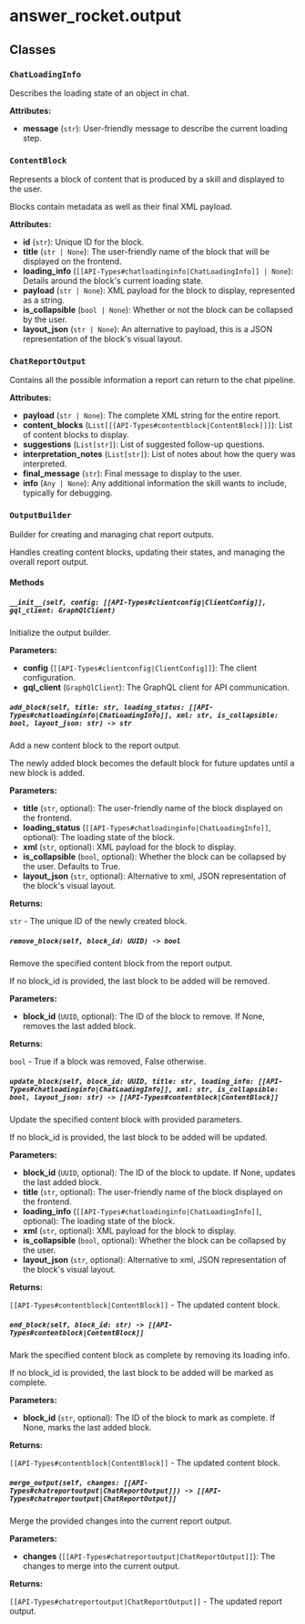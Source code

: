 # answer_rocket.output

## Classes

### `ChatLoadingInfo`

Describes the loading state of an object in chat.


**Attributes:**

- **message** (`str`): User-friendly message to describe the current loading step.

### `ContentBlock`

Represents a block of content that is produced by a skill and displayed to the user.

Blocks contain metadata as well as their final XML payload.


**Attributes:**

- **id** (`str`): Unique ID for the block.
- **title** (`str | None`): The user-friendly name of the block that will be displayed on the frontend.
- **loading_info** (`[[API-Types#chatloadinginfo|ChatLoadingInfo]] | None`): Details around the block's current loading state.
- **payload** (`str | None`): XML payload for the block to display, represented as a string.
- **is_collapsible** (`bool | None`): Whether or not the block can be collapsed by the user.
- **layout_json** (`str | None`): An alternative to payload, this is a JSON representation of the block's visual layout.

### `ChatReportOutput`

Contains all the possible information a report can return to the chat pipeline.


**Attributes:**

- **payload** (`str | None`): The complete XML string for the entire report.
- **content_blocks** (`List[[[API-Types#contentblock|ContentBlock]]]`): List of content blocks to display.
- **suggestions** (`List[str]`): List of suggested follow-up questions.
- **interpretation_notes** (`List[str]`): List of notes about how the query was interpreted.
- **final_message** (`str`): Final message to display to the user.
- **info** (`Any | None`): Any additional information the skill wants to include, typically for debugging.

### `OutputBuilder`

Builder for creating and managing chat report outputs.

Handles creating content blocks, updating their states, and managing the overall report output.

#### Methods

##### `__init__(self, config: [[API-Types#clientconfig|ClientConfig]], gql_client: GraphQlClient)`


Initialize the output builder.


**Parameters:**

- **config** (`[[API-Types#clientconfig|ClientConfig]]`): The client configuration.
- **gql_client** (`GraphQlClient`): The GraphQL client for API communication.

##### `add_block(self, title: str, loading_status: [[API-Types#chatloadinginfo|ChatLoadingInfo]], xml: str, is_collapsible: bool, layout_json: str) -> str`


Add a new content block to the report output.

The newly added block becomes the default block for future updates until a new block is added.


**Parameters:**

- **title** (`str`, optional): The user-friendly name of the block displayed on the frontend.
- **loading_status** (`[[API-Types#chatloadinginfo|ChatLoadingInfo]]`, optional): The loading state of the block.
- **xml** (`str`, optional): XML payload for the block to display.
- **is_collapsible** (`bool`, optional): Whether the block can be collapsed by the user. Defaults to True.
- **layout_json** (`str`, optional): Alternative to xml, JSON representation of the block's visual layout.


**Returns:**

`str` - The unique ID of the newly created block.

##### `remove_block(self, block_id: UUID) -> bool`


Remove the specified content block from the report output.

If no block_id is provided, the last block to be added will be removed.


**Parameters:**

- **block_id** (`UUID`, optional): The ID of the block to remove. If None, removes the last added block.


**Returns:**

`bool` - True if a block was removed, False otherwise.

##### `update_block(self, block_id: UUID, title: str, loading_info: [[API-Types#chatloadinginfo|ChatLoadingInfo]], xml: str, is_collapsible: bool, layout_json: str) -> [[API-Types#contentblock|ContentBlock]]`


Update the specified content block with provided parameters.

If no block_id is provided, the last block to be added will be updated.


**Parameters:**

- **block_id** (`UUID`, optional): The ID of the block to update. If None, updates the last added block.
- **title** (`str`, optional): The user-friendly name of the block displayed on the frontend.
- **loading_info** (`[[API-Types#chatloadinginfo|ChatLoadingInfo]]`, optional): The loading state of the block.
- **xml** (`str`, optional): XML payload for the block to display.
- **is_collapsible** (`bool`, optional): Whether the block can be collapsed by the user.
- **layout_json** (`str`, optional): Alternative to xml, JSON representation of the block's visual layout.


**Returns:**

`[[API-Types#contentblock|ContentBlock]]` - The updated content block.

##### `end_block(self, block_id: str) -> [[API-Types#contentblock|ContentBlock]]`


Mark the specified content block as complete by removing its loading info.

If no block_id is provided, the last block to be added will be marked as complete.


**Parameters:**

- **block_id** (`str`, optional): The ID of the block to mark as complete. If None, marks the last added block.


**Returns:**

`[[API-Types#contentblock|ContentBlock]]` - The updated content block.

##### `merge_output(self, changes: [[API-Types#chatreportoutput|ChatReportOutput]]) -> [[API-Types#chatreportoutput|ChatReportOutput]]`


Merge the provided changes into the current report output.


**Parameters:**

- **changes** (`[[API-Types#chatreportoutput|ChatReportOutput]]`): The changes to merge into the current output.


**Returns:**

`[[API-Types#chatreportoutput|ChatReportOutput]]` - The updated report output.
